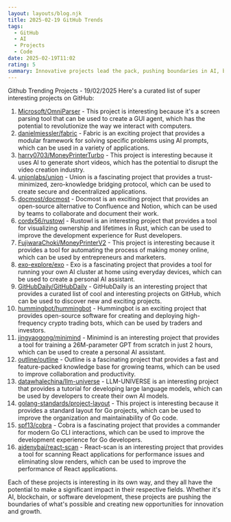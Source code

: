 ```yaml
---
layout: layouts/blog.njk
title: 2025-02-19 GitHub Trends
tags:
  - GitHub
  - AI
  - Projects
  - Code
date: 2025-02-19T11:02
rating: 5
summary: Innovative projects lead the pack, pushing boundaries in AI, blockchain, and software development, with top projects like Microsoft's OmniParser, a vision-based GUI agent, and danielmiessler's fabric, an AI-powered framework, driving innovation and solving problems, while others like harry0703's MoneyPrinterTurbo and unionlabs' union are creating AI-driven video creation and secure decentralized applications, respectively, showcasing the future of innovation and what's possible with technology.
---
```

Github Trending Projects - 19/02/2025
Here's a curated list of super interesting projects on GitHub:

1. [Microsoft/OmniParser](https://github.com/microsoft/OmniParser "A simple screen parsing tool towards pure vision based GUI agent") - This project is interesting because it's a screen parsing tool that can be used to create a GUI agent, which has the potential to revolutionize the way we interact with computers.
2. [danielmiessler/fabric](https://github.com/danielmiessler/fabric "An open-source framework for augmenting humans using AI") - Fabric is an exciting project that provides a modular framework for solving specific problems using AI prompts, which can be used in a variety of applications.
3. [harry0703/MoneyPrinterTurbo](https://github.com/harry0703/MoneyPrinterTurbo "Generate short videos with one click using AI LLM") - This project is interesting because it uses AI to generate short videos, which has the potential to disrupt the video creation industry.
4. [unionlabs/union](https://github.com/unionlabs/union "A trust-minimized, zero-knowledge bridging protocol") - Union is a fascinating project that provides a trust-minimized, zero-knowledge bridging protocol, which can be used to create secure and decentralized applications.
5. [docmost/docmost](https://github.com/docmost/docmost "An open-source collaborative wiki and documentation software") - Docmost is an exciting project that provides an open-source alternative to Confluence and Notion, which can be used by teams to collaborate and document their work.
6. [cordx56/rustowl](https://github.com/cordx56/rustowl "Visualize Ownership and Lifetimes in Rust") - Rustowl is an interesting project that provides a tool for visualizing ownership and lifetimes in Rust, which can be used to improve the development experience for Rust developers.
7. [FujiwaraChoki/MoneyPrinterV2](https://github.com/FujiwaraChoki/MoneyPrinterV2 "Automate the process of making money online") - This project is interesting because it provides a tool for automating the process of making money online, which can be used by entrepreneurs and marketers.
8. [exo-explore/exo](https://github.com/exo-explore/exo "Run your own AI cluster at home with everyday devices") - Exo is a fascinating project that provides a tool for running your own AI cluster at home using everyday devices, which can be used to create a personal AI assistant.
9. [GitHubDaily/GitHubDaily](https://github.com/GitHubDaily/GitHubDaily "A list of cool, interesting projects on GitHub") - GitHubDaily is an interesting project that provides a curated list of cool and interesting projects on GitHub, which can be used to discover new and exciting projects.
10. [hummingbot/hummingbot](https://github.com/hummingbot/hummingbot "Open source software for creating and deploying high-frequency crypto trading bots") - Hummingbot is an exciting project that provides open-source software for creating and deploying high-frequency crypto trading bots, which can be used by traders and investors.
11. [jingyaogong/minimind](https://github.com/jingyaogong/minimind "Train a 26M-parameter GPT from scratch in just 2h") - Minimind is an interesting project that provides a tool for training a 26M-parameter GPT from scratch in just 2 hours, which can be used to create a personal AI assistant.
12. [outline/outline](https://github.com/outline/outline "The fastest knowledge base for growing teams") - Outline is a fascinating project that provides a fast and feature-packed knowledge base for growing teams, which can be used to improve collaboration and productivity.
13. [datawhalechina/llm-universe](https://github.com/datawhalechina/llm-universe "A tutorial for developing large language models") - LLM-UNIVERSE is an interesting project that provides a tutorial for developing large language models, which can be used by developers to create their own AI models.
14. [golang-standards/project-layout](https://github.com/golang-standards/project-layout "Standard Go Project Layout") - This project is interesting because it provides a standard layout for Go projects, which can be used to improve the organization and maintainability of Go code.
15. [spf13/cobra](https://github.com/spf13/cobra "A Commander for modern Go CLI interactions") - Cobra is a fascinating project that provides a commander for modern Go CLI interactions, which can be used to improve the development experience for Go developers.
16. [aidenybai/react-scan](https://github.com/aidenybai/react-scan "Scan for React performance issues and eliminate slow renders") - React-scan is an interesting project that provides a tool for scanning React applications for performance issues and eliminating slow renders, which can be used to improve the performance of React applications.

Each of these projects is interesting in its own way, and they all have the potential to make a significant impact in their respective fields. Whether it's AI, blockchain, or software development, these projects are pushing the boundaries of what's possible and creating new opportunities for innovation and growth.



